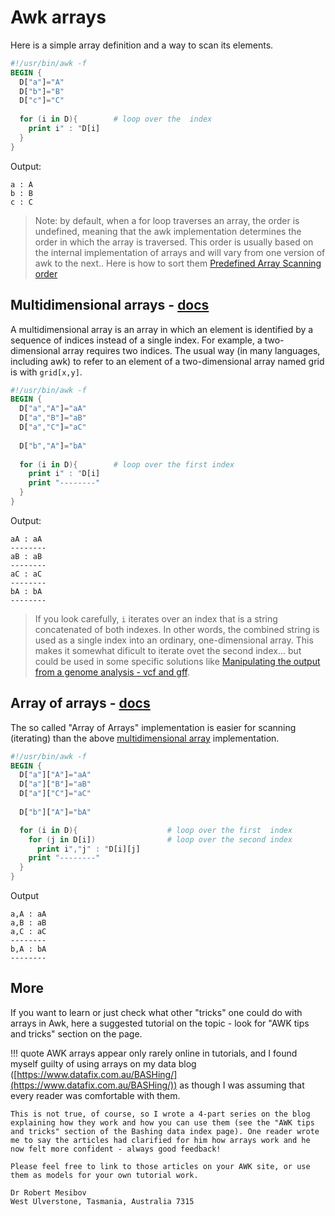 # Awk arrays

Here is a simple array definition and a way to scan its elements.

```awk
#!/usr/bin/awk -f
BEGIN { 
  D["a"]="A"
  D["b"]="B"
  D["c"]="C"
  
  for (i in D){        # loop over the  index
    print i" : "D[i]
  }
}
```

Output:
```
a : A
b : B
c : C
```
> Note: by default, when a for loop traverses an array, the order is undefined, meaning that the awk implementation determines the order in which the array is traversed. This order is usually based on the internal implementation of arrays and will vary from one version of awk to the next.. Here is how to sort them [Predefined Array Scanning order](https://www.gnu.org/software/gawk/manual/html_node/Controlling-Scanning.html)

## Multidimensional arrays - [docs](https://www.gnu.org/software/gawk/manual/html_node/Multidimensional.html)
A multidimensional array is an array in which an element is identified by a sequence of indices instead of a single index. For example, a two-dimensional array requires two indices. The usual way (in many languages, including awk) to refer to an element of a two-dimensional array named grid is with `grid[x,y]`.

```awk
#!/usr/bin/awk -f      
BEGIN {                
  D["a","A"]="aA"     
  D["a","B"]="aB"     
  D["a","C"]="aC"     
                       
  D["b","A"]="bA"     
                       
  for (i in D){        # loop over the first index
    print i" : "D[i]
    print "--------"   
  }                    
}
```
Output:
```
aA : aA
--------
aB : aB
--------
aC : aC
--------
bA : bA
--------
```

> If you look carefully, `i` iterates over an index that is a string concatenated of both indexes. In other words, the combined string is used as a single index into an ordinary, one-dimensional array. This makes it somewhat dificult to iterate ovet the second index... but could be used in some specific solutions like [Manipulating the output from a genome analysis - vcf and gff](./Case_studies/manipulating_vcf.md).

## Array of arrays - [docs](https://www.gnu.org/software/gawk/manual/html_node/Arrays-of-Arrays.html)

The so called "Array of Arrays" implementation is easier for scanning (iterating) than the above  [multidimensional array](https://www.gnu.org/software/gawk/manual/html_node/Multidimensional.html) implementation.

```awk
#!/usr/bin/awk -f
BEGIN { 
  D["a"]["A"]="aA"
  D["a"]["B"]="aB"
  D["a"]["C"]="aC"
  
  D["b"]["A"]="bA"

  for (i in D){                    # loop over the first  index
    for (j in D[i])                # loop over the second index
      print i","j" : "D[i][j]
    print "--------"
  }
}
```
Output
```
a,A : aA
a,B : aB
a,C : aC
--------
b,A : bA
--------
```

## More

If you want to learn or just check what other "tricks" one could do with arrays in Awk, here a suggested tutorial on the topic - look for "AWK tips and tricks" section on the page.

!!! quote 
    AWK arrays appear only rarely online in tutorials, and I found myself  guilty of using arrays on my data blog ([https://www.datafix.com.au/BASHing/](https://www.datafix.com.au/BASHing/)) as though I was assuming that every reader was comfortable with them.

    This is not true, of course, so I wrote a 4-part series on the blog explaining how they work and how you can use them (see the "AWK tips and tricks" section of the Bashing data index page). One reader wrote me to say the articles had clarified for him how arrays work and he now felt more confident - always good feedback!

    Please feel free to link to those articles on your AWK site, or use them as models for your own tutorial work.

    Dr Robert Mesibov  
    West Ulverstone, Tasmania, Australia 7315
